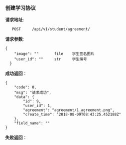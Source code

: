 ###     创建学习协议

**请求地址**:
```
   POST     /api/v1/student/agreement/
```

**请求参数**:
```
{
    "image": ""       file    学生签名图片  
    "user_id": ""     str     学生编号  
  }
```

**成功返回**：
```
{
    "code": 0,
    "msg": "请求成功",
    "data": {
        "id": 9,
        "user_id": 1,
        "agreement": "agreement/1_agreement.png",
        "create_time": "2018-08-09T08:43:25.452188Z"
    },
    "field_name": ""
}
```

**失败返回**：
```

```
